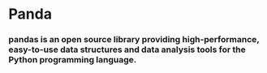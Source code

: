 
# Panda
### pandas is an open source library providing high-performance, easy-to-use data structures and data analysis tools for the Python programming language.
